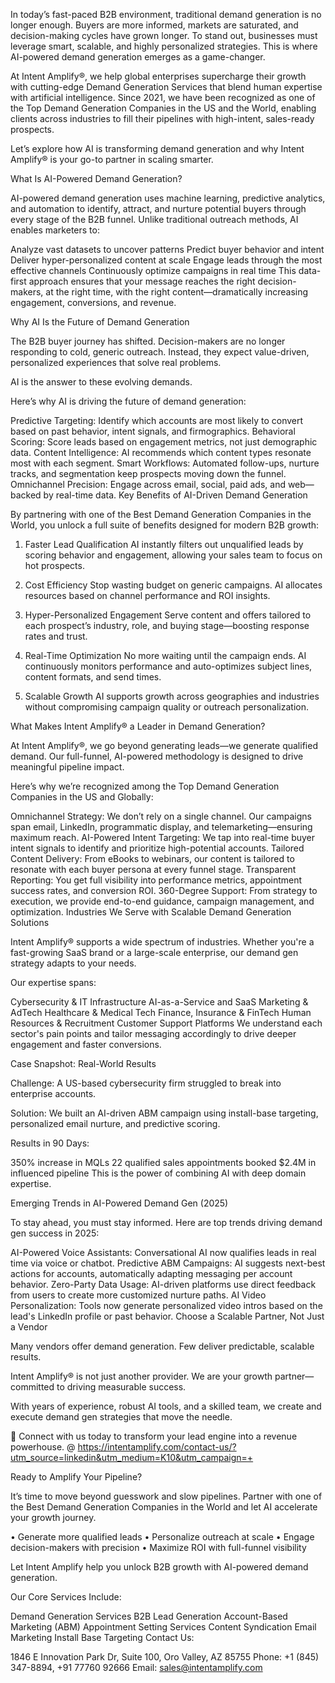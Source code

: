 In today’s fast-paced B2B environment, traditional demand generation is no longer enough. Buyers are more informed, markets are saturated, and decision-making cycles have grown longer. To stand out, businesses must leverage smart, scalable, and highly personalized strategies. This is where AI-powered demand generation emerges as a game-changer.

At Intent Amplify®, we help global enterprises supercharge their growth with cutting-edge Demand Generation Services that blend human expertise with artificial intelligence. Since 2021, we have been recognized as one of the Top Demand Generation Companies in the US and the World, enabling clients across industries to fill their pipelines with high-intent, sales-ready prospects.

Let’s explore how AI is transforming demand generation and why Intent Amplify® is your go-to partner in scaling smarter.

What Is AI-Powered Demand Generation?

AI-powered demand generation uses machine learning, predictive analytics, and automation to identify, attract, and nurture potential buyers through every stage of the B2B funnel. Unlike traditional outreach methods, AI enables marketers to:

Analyze vast datasets to uncover patterns
Predict buyer behavior and intent
Deliver hyper-personalized content at scale
Engage leads through the most effective channels
Continuously optimize campaigns in real time
This data-first approach ensures that your message reaches the right decision-makers, at the right time, with the right content—dramatically increasing engagement, conversions, and revenue.

Why AI Is the Future of Demand Generation

The B2B buyer journey has shifted. Decision-makers are no longer responding to cold, generic outreach. Instead, they expect value-driven, personalized experiences that solve real problems.

AI is the answer to these evolving demands.

Here’s why AI is driving the future of demand generation:

Predictive Targeting: Identify which accounts are most likely to convert based on past behavior, intent signals, and firmographics.
Behavioral Scoring: Score leads based on engagement metrics, not just demographic data.
Content Intelligence: AI recommends which content types resonate most with each segment.
Smart Workflows: Automated follow-ups, nurture tracks, and segmentation keep prospects moving down the funnel.
Omnichannel Precision: Engage across email, social, paid ads, and web—backed by real-time data.
Key Benefits of AI-Driven Demand Generation

By partnering with one of the Best Demand Generation Companies in the World, you unlock a full suite of benefits designed for modern B2B growth:

1. Faster Lead Qualification
AI instantly filters out unqualified leads by scoring behavior and engagement, allowing your sales team to focus on hot prospects.

2. Cost Efficiency
Stop wasting budget on generic campaigns. AI allocates resources based on channel performance and ROI insights.

3. Hyper-Personalized Engagement
Serve content and offers tailored to each prospect’s industry, role, and buying stage—boosting response rates and trust.

4. Real-Time Optimization
No more waiting until the campaign ends. AI continuously monitors performance and auto-optimizes subject lines, content formats, and send times.

5. Scalable Growth
AI supports growth across geographies and industries without compromising campaign quality or outreach personalization.

What Makes Intent Amplify® a Leader in Demand Generation?

At Intent Amplify®, we go beyond generating leads—we generate qualified demand. Our full-funnel, AI-powered methodology is designed to drive meaningful pipeline impact.

Here’s why we’re recognized among the Top Demand Generation Companies in the US and Globally:

Omnichannel Strategy: We don’t rely on a single channel. Our campaigns span email, LinkedIn, programmatic display, and telemarketing—ensuring maximum reach.
AI-Powered Intent Targeting: We tap into real-time buyer intent signals to identify and prioritize high-potential accounts.
Tailored Content Delivery: From eBooks to webinars, our content is tailored to resonate with each buyer persona at every funnel stage.
Transparent Reporting: You get full visibility into performance metrics, appointment success rates, and conversion ROI.
360-Degree Support: From strategy to execution, we provide end-to-end guidance, campaign management, and optimization.
Industries We Serve with Scalable Demand Generation Solutions

Intent Amplify® supports a wide spectrum of industries. Whether you're a fast-growing SaaS brand or a large-scale enterprise, our demand gen strategy adapts to your needs.

Our expertise spans:

Cybersecurity & IT Infrastructure
AI-as-a-Service and SaaS
Marketing & AdTech
Healthcare & Medical Tech
Finance, Insurance & FinTech
Human Resources & Recruitment
Customer Support Platforms
We understand each sector's pain points and tailor messaging accordingly to drive deeper engagement and faster conversions.

Case Snapshot: Real-World Results

Challenge: A US-based cybersecurity firm struggled to break into enterprise accounts.

Solution: We built an AI-driven ABM campaign using install-base targeting, personalized email nurture, and predictive scoring.

Results in 90 Days:

350% increase in MQLs
22 qualified sales appointments booked
$2.4M in influenced pipeline
This is the power of combining AI with deep domain expertise.

Emerging Trends in AI-Powered Demand Gen (2025)

To stay ahead, you must stay informed. Here are top trends driving demand gen success in 2025:

AI-Powered Voice Assistants: Conversational AI now qualifies leads in real time via voice or chatbot.
Predictive ABM Campaigns: AI suggests next-best actions for accounts, automatically adapting messaging per account behavior.
Zero-Party Data Usage: AI-driven platforms use direct feedback from users to create more customized nurture paths.
AI Video Personalization: Tools now generate personalized video intros based on the lead's LinkedIn profile or past behavior.
Choose a Scalable Partner, Not Just a Vendor

Many vendors offer demand generation. Few deliver predictable, scalable results.

Intent Amplify® is not just another provider. We are your growth partner—committed to driving measurable success.

With years of experience, robust AI tools, and a skilled team, we create and execute demand gen strategies that move the needle.

📩 Connect with us today to transform your lead engine into a revenue powerhouse. @ https://intentamplify.com/contact-us/?utm_source=linkedin&utm_medium=K10&utm_campaign=+

Ready to Amplify Your Pipeline?

It’s time to move beyond guesswork and slow pipelines. Partner with one of the Best Demand Generation Companies in the World and let AI accelerate your growth journey.

• Generate more qualified leads
• Personalize outreach at scale
• Engage decision-makers with precision
• Maximize ROI with full-funnel visibility

Let Intent Amplify help you unlock B2B growth with AI-powered demand generation.

Our Core Services Include:

Demand Generation Services
B2B Lead Generation
Account-Based Marketing (ABM)
Appointment Setting Services
Content Syndication
Email Marketing
Install Base Targeting
Contact Us:

1846 E Innovation Park Dr,
Suite 100, Oro Valley, AZ 85755
Phone: +1 (845) 347-8894, +91 77760 92666
Email: sales@intentamplify.com
